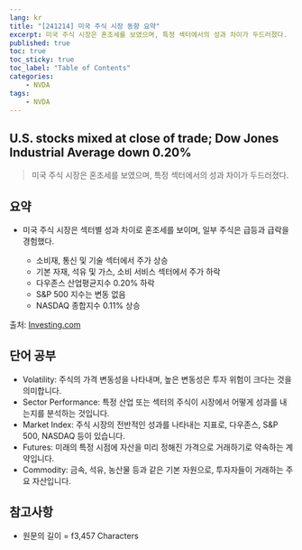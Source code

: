 ```yaml
---
lang: kr
title: "[241214] 미국 주식 시장 동향 요약"
excerpt: 미국 주식 시장은 혼조세를 보였으며, 특정 섹터에서의 성과 차이가 두드러졌다.
published: true
toc: true
toc_sticky: true
toc_label: "Table of Contents"
categories:
    - NVDA
tags:
    - NVDA
---
```


## U.S. stocks mixed at close of trade; Dow Jones Industrial Average down 0.20%

> 미국 주식 시장은 혼조세를 보였으며, 특정 섹터에서의 성과 차이가 두드러졌다.

## 요약

- 미국 주식 시장은 섹터별 성과 차이로 혼조세를 보이며, 일부 주식은 급등과 급락을 경험했다.

  - 소비재, 통신 및 기술 섹터에서 주가 상승
  - 기본 자재, 석유 및 가스, 소비 서비스 섹터에서 주가 하락
  - 다우존스 산업평균지수 0.20% 하락
  - S&P 500 지수는 변동 없음
  - NASDAQ 종합지수 0.11% 상승

출처: [Investing.com](https://www.investing.com/news/stock-market-news/us-stocks-mixed-at-close-of-trade-dow-jones-industrial-average-down-020-3772353)

## 단어 공부

- Volatility: 주식의 가격 변동성을 나타내며, 높은 변동성은 투자 위험이 크다는 것을 의미합니다.
- Sector Performance: 특정 산업 또는 섹터의 주식이 시장에서 어떻게 성과를 내는지를 분석하는 것입니다.
- Market Index: 주식 시장의 전반적인 성과를 나타내는 지표로, 다우존스, S&P 500, NASDAQ 등이 있습니다.
- Futures: 미래의 특정 시점에 자산을 미리 정해진 가격으로 거래하기로 약속하는 계약입니다.
- Commodity: 금속, 석유, 농산물 등과 같은 기본 자원으로, 투자자들이 거래하는 주요 자산입니다.

## 참고사항


- 원문의 길이 = f3,457 Characters

